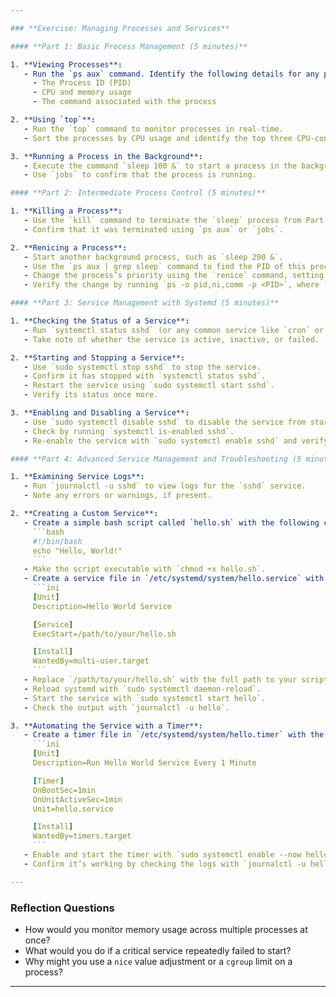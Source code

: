 ```yaml
---

### **Exercise: Managing Processes and Services**

#### **Part 1: Basic Process Management (5 minutes)**

1. **Viewing Processes**:
   - Run the `ps aux` command. Identify the following details for any process:
     - The Process ID (PID)
     - CPU and memory usage
     - The command associated with the process

2. **Using `top`**:
   - Run the `top` command to monitor processes in real-time.
   - Sort the processes by CPU usage and identify the top three CPU-consuming processes.

3. **Running a Process in the Background**:
   - Execute the command `sleep 100 &` to start a process in the background.
   - Use `jobs` to confirm that the process is running.

#### **Part 2: Intermediate Process Control (5 minutes)**

1. **Killing a Process**:
   - Use the `kill` command to terminate the `sleep` process from Part 1. 
   - Confirm that it was terminated using `ps aux` or `jobs`.

2. **Renicing a Process**:
   - Start another background process, such as `sleep 200 &`.
   - Use the `ps aux | grep sleep` command to find the PID of this process.
   - Change the process’s priority using the `renice` command, setting it to a priority level of 10.
   - Verify the change by running `ps -o pid,ni,comm -p <PID>`, where `<PID>` is the process ID of your `sleep` command.

#### **Part 3: Service Management with Systemd (5 minutes)**

1. **Checking the Status of a Service**:
   - Run `systemctl status sshd` (or any common service like `cron` or `nginx` if available).
   - Take note of whether the service is active, inactive, or failed.

2. **Starting and Stopping a Service**:
   - Use `sudo systemctl stop sshd` to stop the service.
   - Confirm it has stopped with `systemctl status sshd`.
   - Restart the service using `sudo systemctl start sshd`.
   - Verify its status once more.

3. **Enabling and Disabling a Service**:
   - Use `sudo systemctl disable sshd` to disable the service from starting at boot.
   - Check by running `systemctl is-enabled sshd`.
   - Re-enable the service with `sudo systemctl enable sshd` and verify it is now enabled at boot.

#### **Part 4: Advanced Service Management and Troubleshooting (5 minutes)**

1. **Examining Service Logs**:
   - Run `journalctl -u sshd` to view logs for the `sshd` service.
   - Note any errors or warnings, if present.

2. **Creating a Custom Service**:
   - Create a simple bash script called `hello.sh` with the following content:
     ```bash
     #!/bin/bash
     echo "Hello, World!"
     ```
   - Make the script executable with `chmod +x hello.sh`.
   - Create a service file in `/etc/systemd/system/hello.service` with the following content:
     ```ini
     [Unit]
     Description=Hello World Service

     [Service]
     ExecStart=/path/to/your/hello.sh

     [Install]
     WantedBy=multi-user.target
     ```
   - Replace `/path/to/your/hello.sh` with the full path to your script.
   - Reload systemd with `sudo systemctl daemon-reload`.
   - Start the service with `sudo systemctl start hello`.
   - Check the output with `journalctl -u hello`.

3. **Automating the Service with a Timer**:
   - Create a timer file in `/etc/systemd/system/hello.timer` with the following content:
     ```ini
     [Unit]
     Description=Run Hello World Service Every 1 Minute

     [Timer]
     OnBootSec=1min
     OnUnitActiveSec=1min
     Unit=hello.service

     [Install]
     WantedBy=timers.target
     ```
   - Enable and start the timer with `sudo systemctl enable --now hello.timer`.
   - Confirm it’s working by checking the logs with `journalctl -u hello`.

---
```


### **Reflection Questions**
- How would you monitor memory usage across multiple processes at once?
- What would you do if a critical service repeatedly failed to start?
- Why might you use a `nice` value adjustment or a `cgroup` limit on a process?

---
